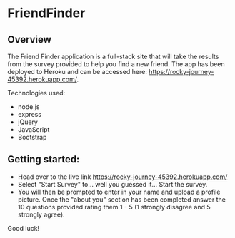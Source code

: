 # FriendFinder

## Overview

The Friend Finder application is a full-stack site that will take the results from the survey provided to help you find a new friend. The app has been deployed to Heroku and can be accessed here: https://rocky-journey-45392.herokuapp.com/.

Technologies used:

- node.js
- express
- jQuery
- JavaScript
- Bootstrap

## Getting started:

- Head over to the live link https://rocky-journey-45392.herokuapp.com/
- Select "Start Survey" to... well you guessed it... Start the survey.
- You will then be prompted to enter in your name and upload a profile picture. Once the "about you" section has been completed answer the 10 questions provided rating them 1 - 5 (1 strongly disagree and 5 strongly agree).

Good luck!
